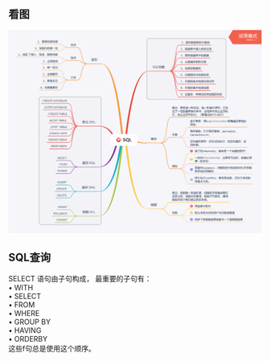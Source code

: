 ## 看图

![SQL导图](../_images/Sql_mind_map.png "导图")

## SQL查询
SELECT 语句由子句构成， 最重要的子句有：  
• WITH  
• SELECT  
• FROM  
• WHERE  
• GROUP BY  
• HAVING    
• ORDERBY   
这些f句总是使用这个顺序。